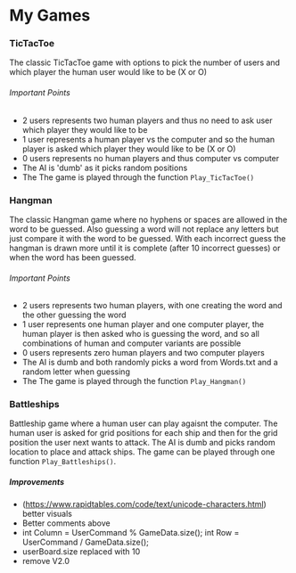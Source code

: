 # My Games

### TicTacToe
The classic TicTacToe game with options to pick the number of users and which player the human user would like to be (X or O)

###### Important Points
-   2 users represents two human players and thus no need to ask user which player they would like to be
-   1 user represents a human player vs the computer and so the human player is asked which player they would like to be (X or O)
-   0 users represents no human players and thus computer vs computer
-   The AI is 'dumb' as it picks random positions
-   The The game is played through the function `Play_TicTacToe()`



### Hangman
The classic Hangman game where no hyphens or spaces are allowed in the word to be guessed. Also guessing a word will not replace any letters but just compare it with the word to be guessed. With each incorrect guess the hangman is drawn more until it is complete (after 10 incorrect guesses) or when the word has been guessed.

###### Important Points
-   2 users represents two human players, with one creating the word and the other guessing the word
-   1 user represents one human player and one computer player, the human player is then asked who is guessing the word, and so all combinations of human and computer variants are possible
-   0 users represents zero human players and two computer players
-   The AI is dumb and both randomly picks a word from Words.txt and a random letter when guessing
-   The The game is played through the function `Play_Hangman()`



### Battleships
Battleship game where a human user can play agaisnt the computer. The human user is asked for grid positions for each ship and then for the grid position the user next wants to attack. The AI is dumb and picks random location to place and attack ships. The game can be played through one function `Play_Battleships()`.

##### Improvements
* (https://www.rapidtables.com/code/text/unicode-characters.html) better visuals
* Better comments above
* int Column = UserCommand % GameData.size(); int Row = UserCommand / GameData.size(); 
* userBoard.size replaced with 10
* remove V2.0

